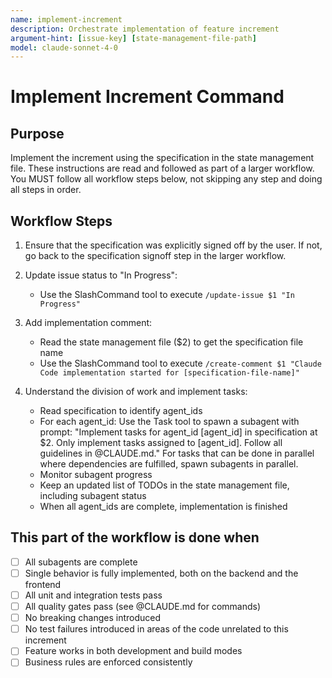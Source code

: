 ```yaml
---
name: implement-increment
description: Orchestrate implementation of feature increment
argument-hint: [issue-key] [state-management-file-path]
model: claude-sonnet-4-0
---
```


# Implement Increment Command

## Purpose

Implement the increment using the specification in the state management file.
These instructions are read and followed as part of a larger workflow.
You MUST follow all workflow steps below, not skipping any step and doing all steps in order.

## Workflow Steps

1. Ensure that the specification was explicitly signed off by the user. If not, go back to the specification signoff step in the larger workflow.

2. Update issue status to "In Progress":
   - Use the SlashCommand tool to execute `/update-issue $1 "In Progress"`

3. Add implementation comment:
   - Read the state management file ($2) to get the specification file name
   - Use the SlashCommand tool to execute `/create-comment $1 "Claude Code implementation started for [specification-file-name]"`

4. Understand the division of work and implement tasks:
    - Read specification to identify agent_ids
    - For each agent_id: Use the Task tool to spawn a subagent with prompt: "Implement tasks for agent_id [agent_id] in specification at $2. Only implement tasks assigned to [agent_id]. Follow all guidelines in @CLAUDE.md." For tasks that can be done in parallel where dependencies are fulfilled, spawn subagents in parallel.
    - Monitor subagent progress
    - Keep an updated list of TODOs in the state management file, including subagent status
    - When all agent_ids are complete, implementation is finished

## This part of the workflow is done when

- [ ] All subagents are complete
- [ ] Single behavior is fully implemented, both on the backend and the frontend
- [ ] All unit and integration tests pass
- [ ] All quality gates pass (see @CLAUDE.md for commands)
- [ ] No breaking changes introduced
- [ ] No test failures introduced in areas of the code unrelated to this increment
- [ ] Feature works in both development and build modes
- [ ] Business rules are enforced consistently
